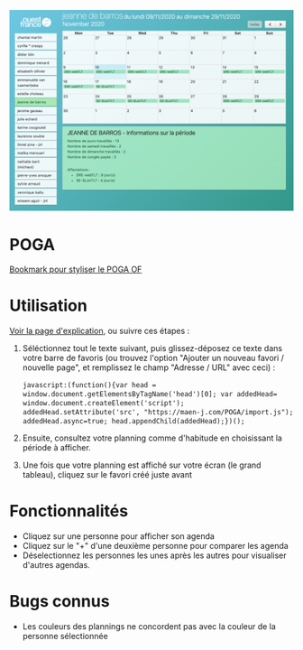 ![Poga](screenshot.png)

# POGA
[Bookmark pour styliser le POGA OF](https://www.trema.ovh/POGA)

# Utilisation

[Voir la page d'explication](https://www.trema.ovh/POGA), ou suivre ces étapes :

1. Séléctionnez tout le texte suivant, puis glissez-déposez ce texte dans votre barre de favoris (ou trouvez l'option "Ajouter un nouveau favori / nouvelle page", et remplissez le champ "Adresse / URL" avec ceci) :

       javascript:(function(){var head = window.document.getElementsByTagName('head')[0]; var addedHead= window.document.createElement('script'); addedHead.setAttribute('src', "https://maen-j.com/POGA/import.js"); addedHead.async=true; head.appendChild(addedHead);})();

2. Ensuite, consultez votre planning comme d'habitude en choisissant la période à afficher.
3. Une fois que votre planning est affiché sur votre écran (le grand tableau), cliquez sur le favori créé juste avant

# Fonctionnalités

- Cliquez sur une personne pour afficher son agenda
- Cliquez sur le "+" d'une deuxième personne pour comparer les agenda
- Déselectionnez les personnes les unes après les autres pour visualiser d'autres agendas.

# Bugs connus

- Les couleurs des plannings ne concordent pas avec la couleur de la personne sélectionnée
